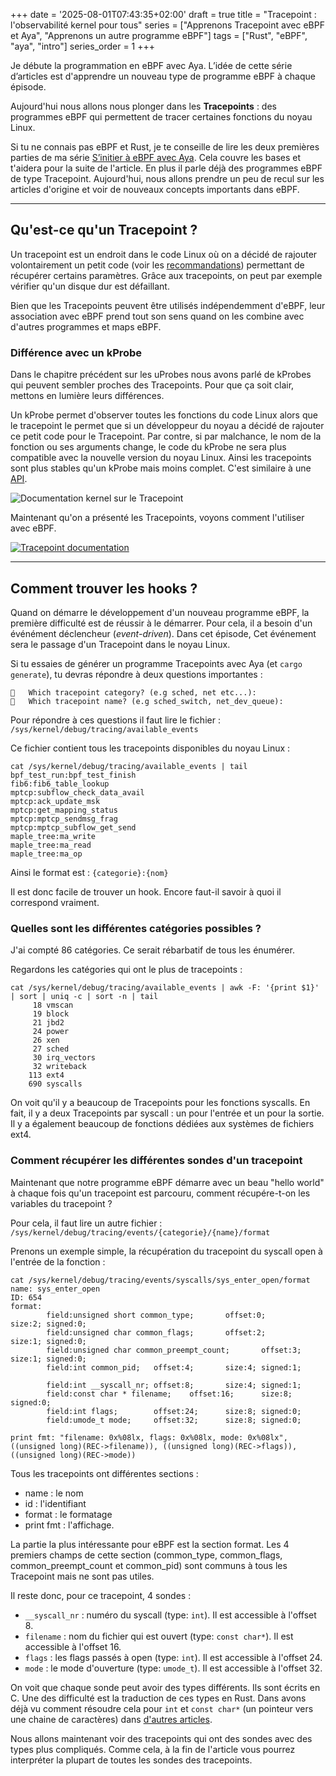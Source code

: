 +++
date = '2025-08-01T07:43:35+02:00'
draft = true
title = "Tracepoint : l'observabilité kernel pour tous"
series = ["Apprenons Tracepoint avec eBPF et Aya", "Apprenons un autre programme eBPF"]
tags = ["Rust", "eBPF", "aya", "intro"]
series_order = 1
+++

Je débute la programmation en eBPF avec Aya. L’idée de cette série d’articles est d'apprendre un nouveau type de programme eBPF à chaque épisode.

Aujourd'hui nous allons nous plonger dans les **Tracepoints** : des programmes eBPF qui permettent de tracer certaines fonctions du noyau Linux.

Si tu ne connais pas eBPF et Rust, je te conseille de lire les deux premières parties de ma série [S’initier à eBPF avec Aya](https://medium.com/@littel.jo/sinitier-%C3%A0-ebpf-avec-aya-c9d570560261). Cela couvre les bases et t'aidera pour la suite de l'article. En plus il parle déjà des programmes eBPF de type Tracepoint. Aujourd'hui, nous allons prendre un peu de recul sur les articles d'origine et voir de nouveaux concepts importants dans eBPF.

---

## Qu'est-ce qu'un Tracepoint ?

Un tracepoint est un endroit dans le code Linux où on a décidé de rajouter volontairement un petit code (voir les [recommandations](https://docs.kernel.org/trace/tracepoints.html)) permettant de récupérer certains paramètres. Grâce aux tracepoints, on peut par exemple vérifier qu'un disque dur est défaillant. 

Bien que les Tracepoints peuvent être utilisés indépendemment d'eBPF, leur association avec eBPF prend tout son sens quand on les combine avec d'autres programmes et maps eBPF.

### Différence avec un kProbe

Dans le chapitre précédent sur les uProbes nous avons parlé de kProbes qui peuvent sembler proches des Tracepoints. Pour que ça soit clair, mettons en lumière leurs différences.

Un kProbe permet d'observer toutes les fonctions du code Linux alors que le tracepoint le permet que si un développeur du noyau a décidé de rajouter ce petit code pour le Tracepoint. Par contre, si par malchance, le nom de la fonction ou ses arguments change, le code du kProbe ne sera plus compatible avec la nouvelle version du noyau Linux.
Ainsi les tracepoints sont plus stables qu'un kProbe mais moins complet. C'est similaire à une [API](https://docs.kernel.org/core-api/tracepoint.html).

![Documentation kernel sur le Tracepoint](https://dev-to-uploads.s3.amazonaws.com/uploads/articles/r99wohve4xuoc0n4sfrj.png)

Maintenant qu'on a présenté les Tracepoints, voyons comment l'utiliser avec eBPF.

[![Tracepoint documentation](https://dev-to-uploads.s3.amazonaws.com/uploads/articles/qsz9yt9rcjli6toquf0b.png)](https://docs.ebpf.io/linux/program-type/BPF_PROG_TYPE_TRACEPOINT/)

---

## Comment trouver les hooks ?

Quand on démarre le développement d'un nouveau programme eBPF, la première difficulté est de réussir à le démarrer. Pour cela, il a besoin d'un événément déclencheur (*event-driven*). Dans cet épisode, Cet événement sera le passage d'un Tracepoint dans le noyau Linux.

Si tu essaies de générer un programme Tracepoints avec Aya (et `cargo generate`), tu devras répondre à deux questions importantes :

```
🤷   Which tracepoint category? (e.g sched, net etc...):
🤷   Which tracepoint name? (e.g sched_switch, net_dev_queue):
```

Pour répondre à ces questions il faut lire le fichier :
`/sys/kernel/debug/tracing/available_events`

Ce fichier contient tous les tracepoints disponibles du noyau Linux :
```
cat /sys/kernel/debug/tracing/available_events | tail
bpf_test_run:bpf_test_finish
fib6:fib6_table_lookup
mptcp:subflow_check_data_avail
mptcp:ack_update_msk
mptcp:get_mapping_status
mptcp:mptcp_sendmsg_frag
mptcp:mptcp_subflow_get_send
maple_tree:ma_write
maple_tree:ma_read
maple_tree:ma_op
```

Ainsi le format est : `{categorie}:{nom}`

Il est donc facile de trouver un hook. Encore faut-il savoir à quoi il correspond vraiment.

### Quelles sont les différentes catégories possibles ?

J'ai compté 86 catégories. Ce serait rébarbatif de tous les énumérer.

Regardons les catégories qui ont le plus de tracepoints :

```
cat /sys/kernel/debug/tracing/available_events | awk -F: '{print $1}' | sort | uniq -c | sort -n | tail
     18 vmscan
     19 block
     21 jbd2
     24 power
     26 xen
     27 sched
     30 irq_vectors
     32 writeback
    113 ext4
    690 syscalls
```

On voit qu'il y a beaucoup de Tracepoints pour les fonctions syscalls. En fait, il y a deux Tracepoints par syscall : un pour l'entrée et un pour la sortie. Il y a également beaucoup de fonctions dédiées aux systèmes de fichiers ext4.

### Comment récupérer les différentes sondes d'un tracepoint

Maintenant que notre programme eBPF démarre avec un beau "hello world" à chaque fois qu'un tracepoint est parcouru, comment récupére-t-on les variables du tracepoint ?

Pour cela, il faut lire un autre fichier :
`/sys/kernel/debug/tracing/events/{categorie}/{name}/format`

Prenons un exemple simple, la récupération du tracepoint du syscall open à l'entrée de la fonction :

```
cat /sys/kernel/debug/tracing/events/syscalls/sys_enter_open/format
name: sys_enter_open
ID: 654
format:
        field:unsigned short common_type;       offset:0;       size:2; signed:0;
        field:unsigned char common_flags;       offset:2;       size:1; signed:0;
        field:unsigned char common_preempt_count;       offset:3;       size:1; signed:0;
        field:int common_pid;   offset:4;       size:4; signed:1;

        field:int __syscall_nr; offset:8;       size:4; signed:1;
        field:const char * filename;    offset:16;      size:8; signed:0;
        field:int flags;        offset:24;      size:8; signed:0;
        field:umode_t mode;     offset:32;      size:8; signed:0;

print fmt: "filename: 0x%08lx, flags: 0x%08lx, mode: 0x%08lx", ((unsigned long)(REC->filename)), ((unsigned long)(REC->flags)), ((unsigned long)(REC->mode))
```

Tous les tracepoints ont différentes sections :
* name : le nom
* id : l'identifiant
* format : le formatage
* print fmt : l'affichage.

La partie la plus intéressante pour eBPF est la section format. Les 4 premiers champs de cette section (common_type, common_flags, common_preempt_count et common_pid) sont communs à tous les Tracepoint mais ne sont pas utiles.

Il reste donc, pour ce tracepoint, 4 sondes :
* `__syscall_nr` : numéro du syscall (type: `int`). Il est accessible à l'offset 8.
* `filename` : nom du fichier qui est ouvert (type: `const char*`). Il est accessible à l'offset 16.
* `flags` : les flags passés à open (type: `int`). Il est accessible à l'offset 24.
* `mode` : le mode d'ouverture (type: `umode_t`). Il est accessible à l'offset 32.

On voit que chaque sonde peut avoir des types différents. Ils sont écrits en C. Une des difficulté est la traduction de ces types en Rust. Dans avons déjà vu comment résoudre cela pour `int` et `const char*` (un pointeur vers une chaine de caractères) dans [d'autres articles](https://medium.com/@littel.jo/sinitier-%C3%A0-ebpf-avec-aya-partie-2-fdaac12da841).

Nous allons maintenant voir des tracepoints qui ont des sondes avec des types plus compliqués. Comme cela, à la fin de l'article vous pourrez interpréter la plupart de toutes les sondes des tracepoints.
